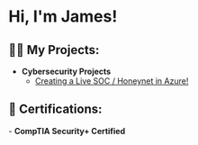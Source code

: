 <h1>Hi, I'm James!</h1>

<h2>👨‍💻 My Projects:</h2>

- <b>Cybersecurity Projects</b>
  - <a href="https://github.com/jmoncla/Honeynet">Creating a Live SOC / Honeynet in Azure!</a>

<h2>📜 Certifications:</h2>
- <b>CompTIA Security+ Certified</b>
